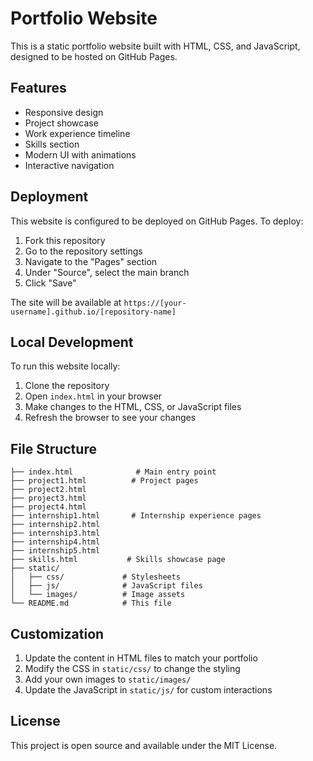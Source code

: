 # Portfolio Website

This is a static portfolio website built with HTML, CSS, and JavaScript, designed to be hosted on GitHub Pages.

## Features

- Responsive design
- Project showcase
- Work experience timeline
- Skills section
- Modern UI with animations
- Interactive navigation

## Deployment

This website is configured to be deployed on GitHub Pages. To deploy:

1. Fork this repository
2. Go to the repository settings
3. Navigate to the "Pages" section
4. Under "Source", select the main branch
5. Click "Save"

The site will be available at `https://[your-username].github.io/[repository-name]`

## Local Development

To run this website locally:

1. Clone the repository
2. Open `index.html` in your browser
3. Make changes to the HTML, CSS, or JavaScript files
4. Refresh the browser to see your changes

## File Structure

```
├── index.html              # Main entry point
├── project1.html          # Project pages
├── project2.html
├── project3.html
├── project4.html
├── internship1.html       # Internship experience pages
├── internship2.html
├── internship3.html
├── internship4.html
├── internship5.html
├── skills.html           # Skills showcase page
├── static/
│   ├── css/             # Stylesheets
│   ├── js/              # JavaScript files
│   └── images/          # Image assets
└── README.md            # This file
```

## Customization

1. Update the content in HTML files to match your portfolio
2. Modify the CSS in `static/css/` to change the styling
3. Add your own images to `static/images/`
4. Update the JavaScript in `static/js/` for custom interactions

## License

This project is open source and available under the MIT License. 